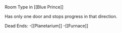 Room Type in [[Blue Prince]]

Has only one door and stops progress in that direction.

Dead Ends:
-[[Planetarium]]
-[[Furnace]]
